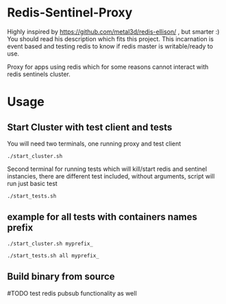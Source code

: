 # Redis-Sentinel-Proxy

Highly inspired by https://github.com/metal3d/redis-ellison/ , but smarter :) You should read his description which fits this project. This incarnation is event based and testing redis to know if redis master is writable/ready to use.

Proxy for apps using redis which for some reasons cannot interact with redis sentinels cluster.


# Usage

## Start Cluster with test client and tests
You will need two terminals, one running proxy and test client

```
./start_cluster.sh
```
Second terminal for running tests which will kill/start redis and sentinel instancies, there are different test included, without arguments, script will run just basic test

```
./start_tests.sh
```

## example for all tests with containers names prefix

```
./start_cluster.sh myprefix_
```

```
./start_tests.sh all myprefix_
```

## Build binary from source


#TODO
test redis pubsub functionality as well
